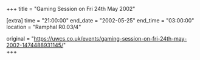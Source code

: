 +++
title = "Gaming Session on Fri 24th May 2002"

[extra]
time = "21:00:00"
end_date = "2002-05-25"
end_time = "03:00:00"
location = "Ramphal R0.03/4"

original = "https://uwcs.co.uk/events/gaming-session-on-fri-24th-may-2002-1474488931145/"    
+++




